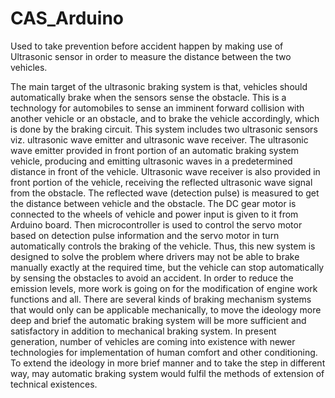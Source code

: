 # CAS_Arduino
Used to take prevention before accident happen by making use of Ultrasonic sensor in order to measure the distance between the two vehicles. 



The main target of the ultrasonic braking system is that, vehicles should automatically brake when the sensors sense the obstacle. This is a technology for automobiles to sense an imminent forward collision with another vehicle or an obstacle, and to brake the vehicle accordingly, which is done by the braking circuit. This system includes two ultrasonic sensors viz. ultrasonic wave emitter and ultrasonic wave receiver. The ultrasonic wave emitter provided in front portion of an automatic braking system vehicle, producing and emitting ultrasonic waves in a predetermined distance in front of the vehicle. Ultrasonic wave receiver is also provided in front portion of the vehicle, receiving the reflected ultrasonic wave signal from the obstacle. The reflected wave (detection pulse) is measured to get the distance between vehicle and the obstacle. 
The DC gear motor is connected to the wheels of vehicle and power input is given to it from Arduino board. Then microcontroller is used to control the servo motor based on detection pulse information and the servo motor in turn automatically controls the braking of the vehicle. Thus, this new system is designed to solve the problem where drivers may not be able to brake manually exactly at the required time, but the vehicle can stop automatically by sensing the obstacles to avoid an accident. 
In order to reduce the emission levels, more work is going on for the modification of engine work functions and all. There are several kinds of braking mechanism systems that would only can be applicable mechanically, to move the ideology more  deep and brief the automatic braking system will be more sufficient and satisfactory in addition to mechanical braking system. In present generation, number of vehicles are coming into existence with newer technologies for implementation of human comfort and other conditioning. To extend the ideology in more brief manner and to take the step in different way, may automatic braking system would fulfil the methods of extension of technical existences. 

